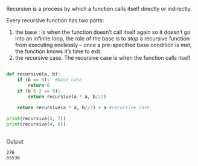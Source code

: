 Recursion is a process by which a function calls itself directly or indirectly. 

Every recursive function has two parts: 
1. the base : is when the function doesn’t call itself again so it doesn’t go into an infinite loop, the role of the base is to stop a recursive function from executing endlessly – once a pre-specified base condition is met, the function knows it’s time to exit.
2. the recursive case. The recursive case is when the function calls itself

```python

def recursive(a, b):
    if (b == 0):  #base case
        return 0
    if (b % 2 == 0):
        return recursive(a * a, b//2)
     
    return recursive(a * a, b//2) + a #recursive case

print(recursive(4, 7))
print(recursive(4, 8))
 
```
Output
```shell
276
65536

```
 
